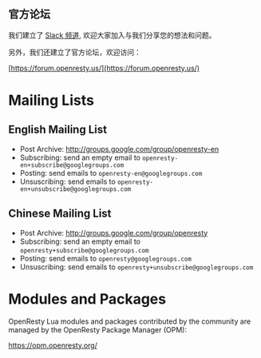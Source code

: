<!---
    @title         Community
    @creator       Yichun Zhang
    @created       2012-08-04 23:04 GMT
--->

官方论坛
--------

我们建立了 [Slack 频道](https://join.slack.com/t/openresty-community/shared_invite/zt-17jehfrkg-3~HyIrFLN2Z0KH7tL_sJxQ),
欢迎大家加入与我们分享您的想法和问题。

另外，我们还建立了官方论坛，欢迎访问：

[https://forum.openresty.us/](https://forum.openresty.us/)

#  Mailing Lists

##  English Mailing List
* Post Archive: http://groups.google.com/group/openresty-en
* Subscribing: send an empty email to `openresty-en+subscribe@googlegroups.com`
* Posting: send emails to `openresty-en@googlegroups.com`
* Unsuscribing: send emails to `openresty-en+unsubscribe@googlegroups.com`

##  Chinese Mailing List
* Post Archive: http://groups.google.com/group/openresty
* Subscribing: send an empty email to `openresty+subscribe@googlegroups.com`
* Posting: send emails to `openresty@googlegroups.com`
* Unsuscribing: send emails to `openresty+unsubscribe@googlegroups.com`

# Modules and Packages

OpenResty Lua modules and packages contributed by the community are managed by the OpenResty
Package Manager (OPM):

https://opm.openresty.org/
